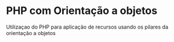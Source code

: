 # PHP com Orientação a objetos

Utilizaçao do PHP para aplicação de recursos usando os pilares da orientação a objetos





